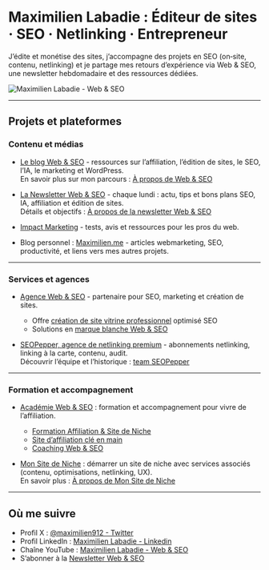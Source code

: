 # Maximilien Labadie : Éditeur de sites · SEO · Netlinking · Entrepreneur

J’édite et monétise des sites, j’accompagne des projets en SEO (on‑site, contenu, netlinking) et je partage mes retours d’expérience via Web & SEO, une newsletter hebdomadaire et des ressources dédiées.

![Maximilien Labadie - Web & SEO](https://cdn.webandseo.fr/wp-content/uploads/2020/12/DSC05931-scaled-e1609211679811.jpg)

---

## Projets et plateformes

### Contenu et médias
- [Le blog Web & SEO](https://www.webandseo.fr/) - ressources sur l’affiliation, l’édition de sites, le SEO, l’IA, le marketing et WordPress.  
  En savoir plus sur mon parcours : [À propos de Web & SEO](https://www.webandseo.fr/a-propos/)

- [La Newsletter Web & SEO](https://www.webandseo.net/) - chaque lundi : actu, tips et bons plans SEO, IA, affiliation et édition de sites.  
  Détails et objectifs : [À propos de la newsletter Web & SEO](https://www.webandseo.net/about)

- [Impact Marketing](https://www.impactmarketing.fr/) - tests, avis et ressources pour les pros du web.

- Blog personnel : [Maximilien.me](https://maximilien.me/) - articles webmarketing, SEO, productivité, et liens vers mes autres projets.

---

### Services et agences
- [Agence Web & SEO](https://www.webandseo.fr/agence/) - partenaire pour SEO, marketing et création de sites.  
  - Offre [création de site vitrine professionnel](https://www.webandseo.fr/agence/site-vitrine/site-pro/) optimisé SEO 
  - Solutions en [marque blanche Web & SEO](https://www.webandseo.fr/agence/marque-blanche/)

- [SEOPepper, agence de netlinking premium](https://www.seopepper.com/) - abonnements netlinking, linking à la carte, contenu, audit.  
  Découvrir l’équipe et l’historique : [team SEOPepper](https://www.seopepper.com/equipe/)

---

### Formation et accompagnement
- [Académie Web & SEO](https://www.webandseo.fr/academie/) : formation et accompagnement pour vivre de l’affiliation.  
  - [Formation Affiliation & Site de Niche](https://www.webandseo.fr/academie/produit/site-de-niche/)  
  - [Site d’affiliation clé en main](https://www.webandseo.fr/academie/produit/site-cle-en-main/)  
  - [Coaching Web & SEO](https://www.webandseo.fr/academie/produit/coaching/)

- [Mon Site de Niche](https://monsitedeniche.com/) : démarrer un site de niche avec services associés (contenu, optimisations, netlinking, UX).  
  En savoir plus : [À propos de Mon Site de Niche](https://monsitedeniche.com/a-propos/)

---

## Où me suivre
- Profil X : [@maximilien912 - Twitter](https://x.com/maximilien912)  
- Profil LinkedIn : [Maximilien Labadie - Linkedin](https://www.linkedin.com/in/mlabadie/)  
- Chaîne YouTube : [Maximilien Labadie - Web & SEO](https://www.youtube.com/c/MaximilienLabadie-WebandSEO)  
- S’abonner à la [Newsletter Web & SEO](https://www.webandseo.net/)

<!---
webandseo/webandseo is a ✨ special ✨ repository because its `README.md` (this file) appears on your GitHub profile.
You can click the Preview link to take a look at your changes.
--->
